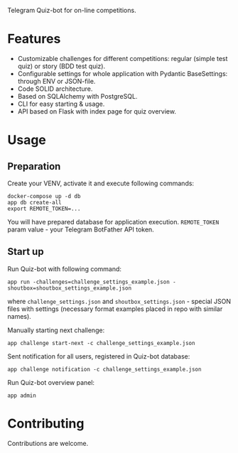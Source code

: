 Telegram Quiz-bot for on-line competitions.

# Features
* Customizable challenges for different competitions: regular (simple test quiz) or story (BDD test quiz).
* Configurable settings for whole application with Pydantic BaseSettings: through ENV or JSON-file.
* Code SOLID architecture.
* Based on SQLAlchemy with PostgreSQL.
* CLI for easy starting & usage.
* API based on Flask with index page for quiz overview.

# Usage

## Preparation

Create your VENV, activate it and execute following commands:

    docker-compose up -d db
    app db create-all
    export REMOTE_TOKEN=...
  
You will have prepared database for application execution. `REMOTE_TOKEN` param value - your Telegram BotFather API token.

## Start up

Run Quiz-bot with following command:

    app run -challenges=challenge_settings_example.json -shoutbox=shoutbox_settings_example.json
    
where `challenge_settings.json` and `shoutbox_settings.json` - special JSON files with settings (necessary format examples placed in repo with similar names).

Manually starting next challenge:

    app challenge start-next -c challenge_settings_example.json
    
Sent notification for all users, registered in Quiz-bot database:

    app challenge notification -c challenge_settings_example.json
    
Run Quiz-bot overview panel:

    app admin
    
# Contributing

Contributions are welcome.
